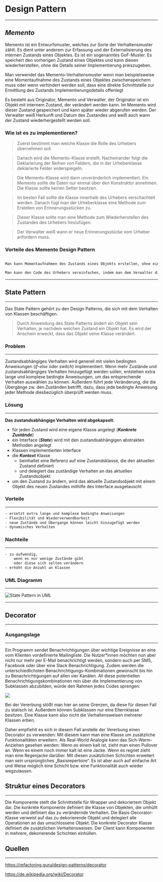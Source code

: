 # Design Pattern

---

## _Memento_

Memento ist ein Entwurfsmuster, welches zur Sorte der Verhaltensmuster zählt. Es dient unter anderem zur Erfassung und der Externalisierung des internen Zustands eines Objektes. Es ist ein sogenanntes GoF-Muster. Es speichert den vorherigen Zustand eines Objektes und kann diesen wiederherstellen, ohne die Details seiner Implementierung preiszugeben.

Man verwendet das Memento-Verhaltensmuster wenn man beispielsweise eine Momentaufnahme des Zustands eines Objektes zwischenspeichern muss oder wenn verhindert werden soll, dass eine direkte Schnittstelle zur Ermittlung des Zustands Implementierungsdetails offenlegt

Es besteht aus Originator, Memento und Verwatler, der Originator ist ein Objekt mit internem Zustand, der verändert werden kann. Im Memento wird dieser Zustand gespeichert und kann später wieder abgerufen werden. Der Verwalter weiß Herkunft und Datum des Zustandes und weiß auch wann der Zustand wiederhergestellt werden soll.



### Wie ist es zu implementieren?

>Zuerst bestimmt man welche Klasse die Rolle des Urhebers übernehmen soll.

>Danach wird die Memento-Klasse erstellt. Nacheinander folgt die Deklarierung der Reihen von Feldern, die in der Urheberklasse deklarierte Felder widerspiegeln.

>Die Memento-Klasse wird dann unveränderlich implementiert. Ein Memento sollte die Daten nur einmal über den Konstruktor annehmen. Die Klasse sollte keinen Setter besitzen.

>Im besten Fall sollte die Klasse innerhalb des Urhebers verschachtelt werden. Danach fügt man der Urheberklasse eine Methode zum Erstellen von Erinnerungsstücken zu.

>Dieser Klasse sollte man eine Methode zum Wiederherstellen des Zustandes des Urhebers hinzufügen.

>Der Verwalter weiß wann er neue Erinnerungsstücke vom Urheber anfordern muss.



### Vorteile des Memento Design Pattern

```sh

Man kann Momentaufnahmen des Zustands eines Objekts erstellen, ohne eine Verkapselung zu verletzen

Man kann den Code des Urhebers vereinfachen, indem man dem Verwalter die Verwaltung über Verlauf des Zustands überlässt.

```
---
## State Pattern
---
Das State Pattern gehört zu den Design Patterns, die sich mit dem Verhalten von Klassen beschäftigen. 
>Durch Anwendung des State Patterns ändert ein Objekt sein Verhalten, je nachdem welchen Zustand ein Objekt hat.
Es wird der Anschein erweckt, dass das Objekt seine Klasse verändert.

### Problem
---
Zustandsabhängiges Verhalten wird generell mit vielen bedingten Anweisungen (*if-else* oder *switch*) implementiert. 
Wenn mehr Zustände und zustandsabhängiges Verhalten hinzugefügt werden sollen, entstehen extra lange und komplexe bedingte Anweisungen, um das entsprechende Verhalten auswählen zu können.
Außerdem führt jede Veränderung, die die Übergänge zw. den Zuständen betrifft, dazu, dass jede bedingte Anweisung jeder Methode diesbezüglich überprüft werden muss.

### Lösung
---
**Das zustandsabhängige Verhalten wird abgekapselt**: 
- für jeden Zustand wird eine eigene Klasse angelegt (***Konkrete Zustände***)
- ein Interface (***State***) wird mit den zustandsabhängigen abstrakten Methoden angelegt
- Klassen implementierten Interface 
- die ***Kontext*** Klasse 
    - beinhaltet eine Referenz auf eine Zustandsklasse, die den aktuellen Zustand definiert
    - und delegiert das zuständige Verhalten an das aktuellen Zustandsobjekt
- um den Zustand zu ändern, wird das aktuelle Zustandsobjekt mit einem Objekt des neuen Zustandes mithilfe des Interface ausgetauscht

### Vorteile
---
```sh
- ersetzt extra lange und komplexe bedingte Anweisungen
- Flexibilität und Wiederverwendbarkeit
- neue Zustände und Übergange können leicht hinzugefügt werden
- dynamisches Verhalten
```

### Nachteile
---
```sh
- zu aufwendig, 
    wenn es nur wenige Zustände gibt 
    oder diese sich selten verändern
- erhöht die Anzahl an Klassen
```

### UML Diagramm
---
![State Pattern in UML](https://upload.wikimedia.org/wikipedia/commons/9/90/State_Design_Pattern_UML_Class_Diagram.png "State Pattern in UML")

---
## Decorator
---
### Ausgangslage
---
Ein Programm sendet Benachrichtigungen über wichtige Ereignisse an eine vom Klienten vordefinierte Mailingliste. 
Die Nutzer*innen möchten nun aber nicht nur mehr per E-Mail benachrichtigt werden, sondern auch per SMS, Facebook oder 
über eine Slack Benachrichtigung. Zudem werden die unterschiedlichsten Benachrichtigungs-Kombinationen gewünscht bis hin
zu Benachrichtigungen auf allen vier Kanälen. All diese potentiellen Benachrichtigungskombinationen rein über die 
Implementierung von Subklassen abzubilden, würde den Rahmen jedes Codes sprengen:

![](https://refactoring.guru/images/patterns/diagrams/decorator/problem3.png?id=f3b3e7a107d870871f2c)

Bei der Vererbung stößt man hier an seine Grenzen, da diese für diesen Fall zu statisch ist. Außerdem können Subklassen 
nur eine Elternklasse besitzen. Eine Klasse kann also nicht die Verhaltensweisen mehrerer Klassen erben.

Daher empfiehlt es sich in diesem Fall anstelle der Vererbung einen Decorator zu verwenden: Mit diesem kann man 
eine Klasse um zusätzliche Funktionalitäten erweitern. Als Real-World Analogie kann das Sich-Warm-Anziehen gesehen 
werden: Wenn es einem kalt ist, zieht man einen Pullover an. Wenn es einem noch immer kalt ist eine Jacke. Wenn es 
regnet zieht man eine Regenjacke darüber. Mit diesen zusätzlichen Schichten erweitert man sein ursprüngliches 
„Basisrepertoire“. Es ist aber auch auf einfache Art und Weise möglich eine Schicht bzw. eine Funktionalität auch 
wieder wegzulassen.

## Struktur eines Decorators
---
Die Komponente stellt die Schnittstelle für Wrapper und dekoriertem Objekt dar. Die konkrete Komponente definiert 
die Klasse von Objekten, die umhüllt werden und definiert das zu verändernde Verhalten. Die Basis-Decorator-Klasse 
verweist auf das zu dekorierende Objekt und delegiert alle Operationen an das umschlossene Objekt. Die konkrete 
Decorator Klasse definiert die zusätzlichen Verhaltensweisen. Der Client kann Komponenten in mehrere, dekorierende 
Schichten einhüllen.

## Quellen
---
https://refactoring.guru/design-patterns/decorator

https://de.wikipedia.org/wiki/Decorator

